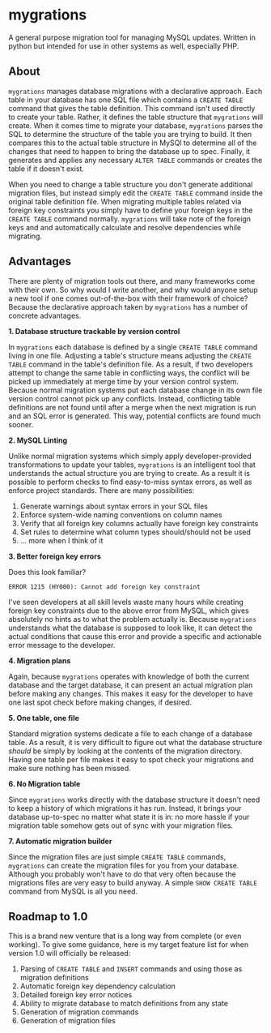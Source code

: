 # mygrations

A general purpose migration tool for managing MySQL updates.  Written in python but intended for use in other systems as well, especially PHP.

## About

`mygrations` manages database migrations with a declarative approach.  Each table in your database has one SQL file which contains a `CREATE TABLE` command that gives the table definition.  This command isn't used directly to create your table.  Rather, it defines the table structure that `mygrations` will create.  When it comes time to migrate your database, `mygrations` parses the SQL to determine the structure of the table you are trying to build.  It then compares this to the actual table structure in MySQl to determine all of the changes that need to happen to bring the database up to spec.  Finally, it generates and applies any necessary `ALTER TABLE` commands or creates the table if it doesn't exist.

When you need to change a table structure you don't generate additional migration files, but instead simply edit the `CREATE TABLE` command inside the original table definition file.  When migrating multiple tables related via foreign key constraints you simply have to define your foreign keys in the `CREATE TABLE` command normally.  `mygrations` will take note of the foreign keys and and automatically calculate and resolve dependencies while migrating.

## Advantages

There are plenty of migration tools out there, and many frameworks come with their own.  So why would I write another, and why would anyone setup a new tool if one comes out-of-the-box with their framework of choice?  Because the declarative approach taken by `mygrations` has a number of concrete advantages.

**1. Database structure trackable by version control**

In `mygrations` each database is defined by a single `CREATE TABLE` command living in one file.  Adjusting a table's structure means adjusting the `CREATE TABLE` command in the table's definition file.  As a result, if two developers attempt to change the same table in conflicting ways, the conflict will be picked up immediately at merge time by your version control system.  Because normal migration systems put each database change in its own file version control cannot pick up any conflicts.  Instead, conflicting table definitions are not found until after a merge when the next migration is run and an SQL error is generated.  This way, potential conflicts are found much sooner.

**2. MySQL Linting**

Unlike normal migration systems which simply apply developer-provided transformations to update your tables, `mygrations` is an intelligent tool that understands the actual structure you are trying to create.  As a result it is possible to perform checks to find easy-to-miss syntax errors, as well as enforce project standards.  There are many possibilities:

1. Generate warnings about syntax errors in your SQL files
2. Enforce system-wide naming conventions on column names
3. Verify that all foreign key columns actually have foreign key constraints
4. Set rules to determine what column types should/should not be used
5. ... more when I think of it

**3. Better foreign key errors**

Does this look familiar?

```ERROR 1215 (HY000): Cannot add foreign key constraint```

I've seen developers at all skill levels waste many hours while creating foreign key constraints due to the above error from MySQL, which gives absolutely no hints as to what the problem actually is.  Because `mygrations` understands what the database is supposed to look like, it can detect the actual conditions that cause this error and provide a specific and actionable error message to the developer.

**4. Migration plans**

Again, because `mygrations` operates with knowledge of both the current database and the target database, it can present an actual migration plan before making any changes.  This makes it easy for the developer to have one last spot check before making changes, if desired.

**5. One table, one file**

Standard migration systems dedicate a file to each change of a database table.  As a result, it is very difficult to figure out what the database structure *should* be simply by looking at the contents of the migration directory.  Having one table per file makes it easy to spot check your migrations and make sure nothing has been missed.

**6. No Migration table**

Since `mygrations` works directly with the database structure it doesn't need to keep a history of which migrations it has run.  Instead, it brings your database up-to-spec no matter what state it is in: no more hassle if your migration table somehow gets out of sync with your migration files.


**7. Automatic migration builder**

Since the migration files are just simple `CREATE TABLE` commands, `mygrations` can create the migration files for you from your database.  Although you probably won't have to do that very often because the migrations files are very easy to build anyway.  A simple `SHOW CREATE TABLE` command from MySQL is all you need.

## Roadmap to 1.0

This is a brand new venture that is a long way from complete (or even working).  To give some guidance, here is my target feature list for when version 1.0 will officially be released:

1. Parsing of `CREATE TABLE` and `INSERT` commands and using those as migration definitions
2. Automatic foreign key dependency calculation
3. Detailed foreign key error notices
4. Ability to migrate database to match definitions from any state
5. Generation of migration commands
6. Generation of migration files
